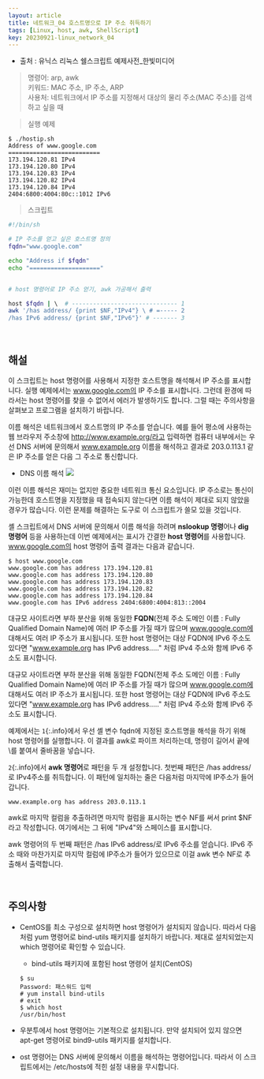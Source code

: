 ```yaml
---
layout: article
title: 네트워크_04 호스트명으로 IP 주소 취득하기
tags: [Linux, host, awk, ShellScript]
key: 20230921-linux_network_04
---
```


- 출처 : 유닉스 리눅스 쉘스크립트 예제사전_한빛미디어

> 명령어: arp, awk  
> 키워드: MAC 주소, IP 주소, ARP   
> 사용처: 네트워크에서 IP 주소를 지정해서 대상의 물리 주소(MAC 주소)를 검색하고 싶을 때  

> 실행 예제  

```
$ ./hostip.sh
Address of www.google.com
==========================
173.194.120.81 IPv4
173.194.120.80 IPv4
173.194.120.83 IPv4
173.194.120.82 IPv4
173.194.120.84 IPv4
2404:6800:4004:80c::1012 IPv6
```

> 스크립트

```bash
#!/bin/sh

# IP 주소를 얻고 싶은 호스트명 정의
fqdn="www.google.com"

echo "Address if $fqdn"
echo "===================="


# host 명령어로 IP 주소 얻기, awk 가공해서 출력

host $fqdn | \  # ------------------------------ 1
awk '/has address/ {print $NF,"IPv4"} \ # =----- 2
/has IPv6 address/ {print $NF,"IPv6"}' # ------- 3
```

&nbsp;
&nbsp;

## **해설** 

이 스크립트는 host 명령어를 사용해서 지정한 호스트명을 해석해서 IP 주소를 표시합니다. 실행 예제에서는 www.google.com의 IP 주소를 표시합니다. 그런데 환경에 따라서는 host 명령어를 찾을 수 없어서 에러가 발생하기도 합니다. 그럴 때는 주의사항을 살펴보고 프로그램을 설치하기 바랍니다.

이름 해석은 네트워크에서 호스트명의 IP 주소를 얻습니다. 예를 들어 평소에 사용하는 웹 브라우저 주소창에 http://www.example.org/라고 입력하면 컴퓨터 내부에서는 우선 DNS 서버에 문의해서 www.example.org 이름을 해석하고 결과로 203.0.113.1 같은 IP 주소를 얻은 다음 그 주소로 통신합니다. 

- DNS 이름 해석
<img src='http://drive.google.com/thumbnail?id=1guwpmiBrODVleGXm4okSDquHP6WI20Tg&sz=w1000' /><br>

이런 이름 해석은 재미는 없지만 중요한 네트워크 통신 요소입니다. IP 주소로는 통신이 가능한데 호스트명을 지정했을 때 접속되지 않는다면 이름 해석이 제대로 되지 않았을 경우가 많습니다. 이런 문제를 해결하는 도구로 이 스크립트가 쓸모 있을 것입니다.

셸 스크립트에서 DNS 서버에 문의해서 이름 해석을 하려며 **nslookup 명령**어나 **dig 명령어** 등을 사용하는데 이번 예제에서는 표시가 간결한 **host 명령어**를 사용합니다. www.google.com의 host 명령어 출력 결과는 다음과 같습니다. 

```
$ host www.google.com
www.google.com has address 173.194.120.81
www.google.com has address 173.194.120.80
www.google.com has address 173.194.120.83
www.google.com has address 173.194.120.82
www.google.com has address 173.194.120.84
www.google.com has IPv6 address 2404:6800:4004:813::2004
```

대규모 사이트라면 부하 분산을 위해 동일한 **FQDN**(전체 주소 도메인 이름 : Fully Qualified Domain Name)에 여러 IP 주소를 가질 때가 많으며 www.google.com에 대해서도 여러 IP 주소가 표시됩니다. 또한 host 명령어는 대상 FQDN에 IPv6 주소도 있다면 "www.example.org has IPv6 address....." 처럼 IPv4 주소와 함께 IPv6 주소도 표시합니다.

대규모 사이트라면 부하 분산을 위해 동일한 FQDN(전체 주소 도메인 이름 : Fully Qualified Domain Name)에 여러 IP 주소를 가질 때가 많으며 www.google.com에 대해서도 여러 IP 주소가 표시됩니다. 또한 host 명령어는 대상 FQDN에 IPv6 주소도 있다면 "www.example.org has IPv6 address....." 처럼 IPv4 주소와 함께 IPv6 주소도 표시합니다.

예제에서는 `1`{:.info}에서 우선 셸 변수 fqdn에 지정된 호스트명을 해석을 하기 위해 host 명령어를 실행합니다. 이 결과를 awk로 파이프 처리하는데, 명령이 길어서 끝에 \를 붙여서 줄바꿈을 넣습니다.

`2`{:.info}에서 **awk 명령어**로 패턴을 두 개 설정합니다. 첫번째 패턴은 /has address/로 IPv4주소를 취득합니다. 이 패턴에 일치하는 줄은 다음처럼 마지막에 IP주소가 들어갑니다.

```
www.example.org has address 203.0.113.1
```

awk로 마지막 컬럼을 추출하려면 마지막 컬럼을 표시하는 변수 NF를 써서 print $NF라고 작성합니다. 여기에서는 그 뒤에 "IPv4"와 스페이스를 표시합니다.

awk 명령어의 두 번째 패턴은 /has IPv6 address/로 IPv6 주소를 얻습니다. IPv6 주소 때와 마찬가지로 마지막 컬럼에 IP주소가 들어가 있으므로 이걸 awk 변수 NF로 추출해서 출력합니다.

&nbsp;
&nbsp;

## **주의사항**
 
- CentOS를 최소 구성으로 설치하면 host 명령어가 설치되지 않습니다. 따라서 다음처럼 yum 명령어로 bind-utils 패키지를 설치하기 바랍니다. 제대로 설치되었는지 which 명령어로 확인할 수 있습니다.

  - bind-utils 패키지에 포함된 host 명령어 설치(CentOS)

  ```
  $ su
  Password: 패스워드 입력
  # yum install bind-utils
  # exit
  $ which host
  /usr/bin/host
  ```
- 우분투에서 host 명령어는 기본적으로 설치됩니다. 만약 설치되어 있지 않으면 apt-get 명령어로 bind9-utils 패키지를 설치합니다.

- ost 명령어는 DNS 서버에 문의해서 이름을 해석하는 명령어입니다. 따라서 이 스크립트에서는 /etc/hosts에 적힌 설정 내용을 무시합니다.
